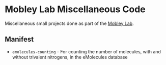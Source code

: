 # Mobley Lab Miscellaneous Code

Miscellaneous small projects done as part of the [Mobley Lab](https://mobleylab.org).

## Manifest

- `emolecules-counting` - For counting the number of molecules, with and
  without trivalent nitrogens, in the eMolecules database
